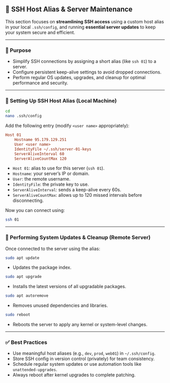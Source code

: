 ## 🧩 SSH Host Alias & Server Maintenance

This section focuses on **streamlining SSH access** using a custom host alias in your local `.ssh/config`, and running **essential server updates** to keep your system secure and efficient.

---

### 🎯 Purpose

* Simplify SSH connections by assigning a short alias (like `ssh 01`) to a server.
* Configure persistent keep-alive settings to avoid dropped connections.
* Perform regular OS updates, upgrades, and cleanup for optimal performance and security.

---

### 🔧 Setting Up SSH Host Alias (Local Machine)

```bash
cd 
nano .ssh/config
```

Add the following entry (modify `<user name>` appropriately):

```ini
Host 01
    Hostname 95.179.129.251
    User <user name>
    IdentityFile ~/.ssh/server-01-keys
    ServerAliveInterval 60
    ServerAliveCountMax 120
```

* `Host 01`: alias to use for this server (`ssh 01`).
* `Hostname`: your server’s IP or domain.
* `User`: the remote username.
* `IdentityFile`: the private key to use.
* `ServerAliveInterval`: sends a keep-alive every 60s.
* `ServerAliveCountMax`: allows up to 120 missed intervals before disconnecting.

Now you can connect using:

```bash
ssh 01
```

---

### 🧹 Performing System Updates & Cleanup (Remote Server)

Once connected to the server using the alias:

```bash
sudo apt update
```

* Updates the package index.

```bash
sudo apt upgrade
```

* Installs the latest versions of all upgradable packages.

```bash
sudo apt autoremove
```

* Removes unused dependencies and libraries.

```bash
sudo reboot
```

* Reboots the server to apply any kernel or system-level changes.

---

### ✅ Best Practices

* Use meaningful host aliases (e.g., `dev`, `prod`, `web01`) in `~/.ssh/config`.
* Store SSH config in version control (privately) for team consistency.
* Schedule regular system updates or use automation tools like `unattended-upgrades`.
* Always reboot after kernel upgrades to complete patching.
